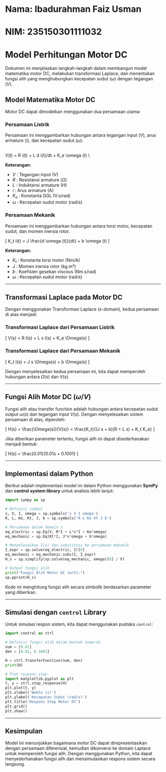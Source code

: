 # Nama: Ibadurahman Faiz Usman
# NIM: 235150301111032

# Model Perhitungan Motor DC  

Dokumen ini menjelaskan langkah-langkah dalam membangun model matematika motor DC, melakukan transformasi Laplace, dan menentukan fungsi alih yang menghubungkan kecepatan sudut ($\omega$) dengan tegangan ($V$).  

## Model Matematika Motor DC  

Motor DC dapat dimodelkan menggunakan dua persamaan utama:  

### Persamaan Listrik  
Persamaan ini menggambarkan hubungan antara tegangan input ($V$), arus armature ($i$), dan kecepatan sudut ($\omega$).  

\
V(t) = R i(t) + L d i(t)/dt + K_e \omega (t)
\

**Keterangan:**  
- $V$ : Tegangan input (V)  
- $R$ : Resistansi armature ($\Omega$)  
- $L$ : Induktansi armature (H)  
- $i$ : Arus armature (A)  
- $K_e$ : Konstanta GGL (V.s/rad)  
- $\omega$ : Kecepatan sudut motor (rad/s)  

### Persamaan Mekanik  
Persamaan ini menggambarkan hubungan antara torsi motor, kecepatan sudut, dan momen inersia rotor.  

\[
K_t i(t) = J \frac{d \omega (t)}{dt} + b \omega (t)
\]

**Keterangan:**  
- $K_t$ : Konstanta torsi motor (Nm/A)  
- $J$ : Momen inersia rotor (kg.m²)  
- $b$ : Koefisien gesekan viscous (Nm.s/rad)  
- $\omega$ : Kecepatan sudut motor (rad/s)  

---

## Transformasi Laplace pada Motor DC  

Dengan menggunakan Transformasi Laplace ($s$-domain), kedua persamaan di atas menjadi:  

### Transformasi Laplace dari Persamaan Listrik  
\[
V(s) = R I(s) + L s I(s) + K_e \Omega(s)
\]

### Transformasi Laplace dari Persamaan Mekanik  
\[
K_t I(s) = J s \Omega(s) + b \Omega(s)
\]

Dengan menyelesaikan kedua persamaan ini, kita dapat memperoleh hubungan antara $\Omega(s)$ dan $V(s)$.

---

## Fungsi Alih Motor DC ($\omega / V$)  

Fungsi alih atau transfer function adalah hubungan antara kecepatan sudut output $\omega (s)$ dan tegangan input $V(s)$. Dengan menyelesaikan sistem persamaan di atas, diperoleh:  

\[
H(s) = \frac{\Omega(s)}{V(s)} = \frac{K_t}{(J s + b)(R + L s) + K_t K_e}
\]

Jika diberikan parameter tertentu, fungsi alih ini dapat disederhanakan menjadi bentuk:  

\[
H(s) = \frac{0.01}{0.01s + 0.1001}
\]

---

## Implementasi dalam Python  
Berikut adalah implementasi model ini dalam Python menggunakan **SymPy** dan **control system library** untuk analisis lebih lanjut:  

```python
import sympy as sp

# Definisi simbol
s, V, I, omega = sp.symbols('s V I omega')
R, L, Ke, Kt, J, b = sp.symbols('R L Ke Kt J b')

# Persamaan dalam domain s
eq_electric = sp.Eq(V, R*I + L*s*I + Ke*omega)
eq_mechanic = sp.Eq(Kt*I, J*s*omega + b*omega)

# Menyelesaikan I(s) dan substitusi ke persamaan mekanik
I_expr = sp.solve(eq_electric, I)[0]
eq_mechanic = eq_mechanic.subs(I, I_expr)
H_s = sp.simplify(sp.solve(eq_mechanic, omega)[0] / V)

# Output fungsi alih
print("Fungsi Alih Motor DC (ω/V):")
sp.pprint(H_s)
```

Kode ini menghitung fungsi alih secara simbolik berdasarkan parameter yang diberikan.  

---

## Simulasi dengan `control` Library  

Untuk simulasi respon sistem, kita dapat menggunakan pustaka `control`:  

```python
import control as ctrl

# Definisi fungsi alih dalam bentuk numerik
num = [0.01]
den = [0.01, 0.1001]

H = ctrl.TransferFunction(num, den)
print(H)

# Plot respons step
import matplotlib.pyplot as plt
t, y = ctrl.step_response(H)
plt.plot(t, y)
plt.xlabel('Waktu (s)')
plt.ylabel('Kecepatan Sudut (rad/s)')
plt.title('Respons Step Motor DC')
plt.grid()
plt.show()
```

---

## Kesimpulan  
Model ini menunjukkan bagaimana motor DC dapat direpresentasikan dengan persamaan diferensial, kemudian dikonversi ke domain Laplace untuk memperoleh fungsi alih. Dengan menggunakan Python, kita dapat menyederhanakan fungsi alih dan mensimulasikan respons sistem secara langsung.
